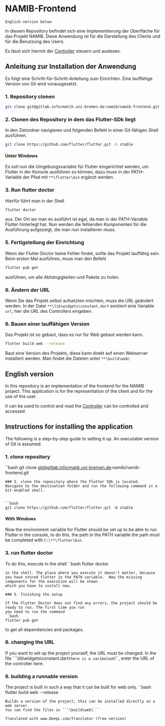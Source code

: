 # NAMIB-Frontend

```English version below```

In diesem Repository befindet sich eine Implementierung der Oberfläche für das Projekt NAMIB.
Diese Anwendung ist für die Darstellung des Clients und für die Benutzung des Users.

Es lässt sich hiermit der [Controller](https://gitlab.informatik.uni-bremen.de/namib/mud-controller-enforcer/namib_mud_controller)
steuern und auslesen.



## Anleitung zur Installation der Anwendung
Es folgt eine Schritt-für-Schritt-Anleitung zum Einrichten. Eine lauffähige Version von Git wird
vorausgesetzt.

### 1. Repository clonen
```bash
git clone git@gitlab.informatik.uni-bremen.de:namib/namib-frontend.git
```
### 2. Clonen des Repository in dem das Flutter-SDk liegt
In den Zielordner navigieren und folgenden Befehl in einer Git-fähigen Shell ausführen.

```bash
git clone https://github.com/flutter/flutter.git -b stable
```

#### Unter Windows
Es soll nun die Umgebungsvariable für Flutter eingerichtet werden, um Flutter in der Konsole ausführen zu können, 
dazu muss in der PATH-Variable 
der Pfad mit ```**\flutter\bin``` ergänzt werden. 

### 3. Run flutter doctor

Hierfür führt man in der Shell
```bash
flutter doctor
```
aus. Der Ort wo man es ausführt ist egal, da man in der PATH-Variable Flutter hinterlegt hat. Nun werden die fehlenden Komponenten für die Ausführung
aufgezeigt, die man nun installieren muss.

### 5. Fertigstellung der Einrichtung

Wenn der Flutter Doctor keine Fehler findet, sollte das Projekt lauffähig sein. Beim ersten Mal ausführen,
muss man den Befehl
```bash
flutter pub get
```
ausführen, um alle Abhängigkeiten und Pakete zu holen.

### 6. Ändern der URL

Wenn Sie das Projekt selbst aufsetzten möchten, muss die URL geändert werden. In der Datei ```**\lib\widgets\constant.dart``` existiert eine Variable ```url```, hier die URL des Controllers eingeben.


### 6. Bauen einer lauffähigen Version

Das Projekt ist so gebaut, dass es nur für Web gebaut werden kann.
```bash
flutter build web --release
```
Baut eine Version des Projekts, diese kann direkt auf einen Webserver installiert werden.
Man findet die Dateien unter ```**\build\web\```



## English version
In this repository is an implementation of the frontend for the NAMIB project.
This application is for the representation of the client and for the use of the user.

It can be used to control and read the [Controller](https://gitlab.informatik.uni-bremen.de/namib/mud-controller-enforcer/namib_mud_controller)
can be controlled and accessed.


## Instructions for installing the application
The following is a step-by-step guide to setting it up. An executable version of Git is
assumed.

### 1. clone repository
``bash
git clone git@gitlab.informatik.uni-bremen.de:namib/namib-frontend.git
```
### 2. clone the repository where the Flutter SDk is located.
Navigate to the destination folder and run the following command in a Git-enabled shell.


``bash
git clone https://github.com/flutter/flutter.git -b stable
```

#### With Windows
Now the environment variable for Flutter should be set up to be able to run Flutter in the console,
to do this, the path in the PATH variable
the path must be completed with ``C:\**\flutter\bin``.

### 3. run flutter doctor

To do this, execute in the shell
``bash
flutter doctor
```
in the shell. The place where you execute it doesn't matter, because you have stored flutter in the PATH variable.  Now the missing components for the execution will be shown
which you have to install now.

### 5. finishing the setup

If the Flutter Doctor does not find any errors, the project should be ready to run. The first time you run
you need to run the command
``bash
flutter pub get
```
to get all dependencies and packages.

### 6. changing the URL

If you want to set up the project yourself, the URL must be changed. In the file ```\lib\widgets\constant.dart`` there is a varibale ``url``, enter the URL of the controller here.


### 6. building a runnable version

The project is built in such a way that it can be built for web only.
``bash
flutter build web --release
```
Builds a version of the project, this can be installed directly on a web server.
You can find the files in ```\build\web\```

Translated with www.DeepL.com/Translator (free version)